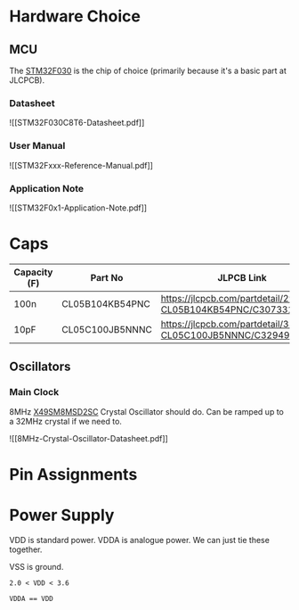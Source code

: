 # Hardware Choice

## MCU

The [STM32F030](https://jlcpcb.com/partdetail/Stmicroelectronics-STM32F030C8T6/C23922) is the chip of choice (primarily because it's a basic part at JLCPCB). 

### Datasheet 
![[STM32F030C8T6-Datasheet.pdf]]

### User Manual
![[STM32Fxxx-Reference-Manual.pdf]]

### Application Note
![[STM32F0x1-Application-Note.pdf]]

# Caps

| Capacity (F) | Part No | JLPCB Link |
|----|----|----|
| 100n | CL05B104KB54PNC | https://jlcpcb.com/partdetail/291005-CL05B104KB54PNC/C307331 |
| 10pF | CL05C100JB5NNNC | https://jlcpcb.com/partdetail/33914-CL05C100JB5NNNC/C32949 |

## Oscillators

### Main Clock

8MHz [X49SM8MSD2SC](https://jlcpcb.com/partdetail/YangxingTech-X49SM8MSD2SC/C12674) Crystal Oscillator should do. Can be ramped up to a 32MHz crystal if we need to.

![[8MHz-Crystal-Oscillator-Datasheet.pdf]]


# Pin Assignments

# Power Supply

VDD is standard power. VDDA is analogue power. We can just tie these together.

VSS is ground.

`2.0 < VDD < 3.6`

`VDDA == VDD`